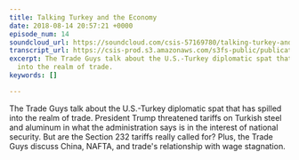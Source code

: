 ```yaml
---
title: Talking Turkey and the Economy
date: 2018-08-14 20:57:21 +0000
episode_num: 14
soundcloud_url: https://soundcloud.com/csis-57169780/talking-turkey-and-the-economy
transcript_url: https://csis-prod.s3.amazonaws.com/s3fs-public/publication/180821_Talking_Turkey_Economy.pdf
excerpt: The Trade Guys talk about the U.S.-Turkey diplomatic spat that has spilled
  into the realm of trade.
keywords: []

---
```

The Trade Guys talk about the U.S.-Turkey diplomatic spat that has spilled into the realm of trade. President Trump threatened tariffs on Turkish steel and aluminum in what the administration says is in the interest of national security. But are the Section 232 tariffs really called for? Plus, the Trade Guys discuss China, NAFTA, and trade's relationship with wage stagnation.